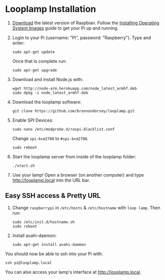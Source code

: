 # Looplamp Installation

1. [Download](http://www.raspberrypi.org/downloads/) the latest version of Raspbian. Follow the [Installing Operating System Images](http://www.raspberrypi.org/documentation/installation/installing-images/README.md) guide to get your Pi up and running.
2. Login to your Pi (username: "Pi", password: "Raspberry"). Type and enter:

	```
	sudo apt-get update
	```
	
	Once that is complete run:
	
	```
	sudo apt-get upgrade
	```
3. Download and install Node.js with:

	```
	wget http://node-arm.herokuapp.com/node_latest_armhf.deb
	sudo dpkg -i node_latest_armhf.deb
	```
4. Download the looplamp software:

	```
	git clone https://github.com/brannondorsey/looplamp.git
	```

5. Enable SPI Devices:

	```
	sudo nano /etc/modprobe.d/raspi-blacklist.conf
	```
	Change `spi-bcm2708` to `#spi-bcm2708`.
	
	```
	sudo reboot
	```
	
6. Start the looplamp server from inside of the looplamp folder:

	`./start.sh`
	
7. Use your lamp! Open a browser (on another computer) and type <http://looplamp.local> into the URL bar.

## Easy SSH access & Pretty URL

1. Change `raspberrypi` in `/etc/hosts` & `/etc/hostname` with `loop lamp`. Then run:

	```
	sudo /etc/init.d/hostname.sh
	sudo reboot
	```
2. Install avahi-daemon:

	```
	sudo apt-get install avahi-daemon
	```


You should now be able to ssh into your Pi with:

```
ssh pi@looplamp.local
```
You can also access your lamp's interface at <http://looplamp.local>.
